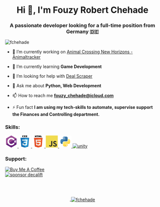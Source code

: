 <h1 align="center">Hi 👋, I'm Fouzy Robert Chehade</h1>
<h3 align="center">A passionate developer looking for a full-time position from Germany 🇩🇪</h3>

<p align="left"> <img src="https://komarev.com/ghpvc/?username=fchehade&label=Profile%20views&color=0e75b6&style=flat" alt="fchehade" /> </p>

- 🔭 I’m currently working on [Animal Crossing New Horizons - Animaltracker](https://github.com/fchehade/acnhanimaltracker)

- 🌱 I’m currently learning **Game Development**

- 🤝 I’m looking for help with [Deal Scraper](https://github.com/fchehade/dealscraper)

- 💬 Ask me about **Python, Web Development**

- 📫 How to reach me **fouzy_chehade@icloud.com**

- ⚡ Fun fact **I am using my tech-skills to automate, supervise support the Finances and Controlling department.**

<h3 align="left">Skills:</h3>
<p align="left"> <a href="https://www.w3schools.com/cs/" target="_blank" rel="noreferrer"> <img src="https://raw.githubusercontent.com/devicons/devicon/master/icons/csharp/csharp-original.svg" alt="csharp" width="40" height="40"/> </a> <a href="https://www.w3schools.com/css/" target="_blank" rel="noreferrer"> <img src="https://raw.githubusercontent.com/devicons/devicon/master/icons/css3/css3-original-wordmark.svg" alt="css3" width="40" height="40"/> </a> <a href="https://www.w3.org/html/" target="_blank" rel="noreferrer"> <img src="https://raw.githubusercontent.com/devicons/devicon/master/icons/html5/html5-original-wordmark.svg" alt="html5" width="40" height="40"/> </a> <a href="https://developer.mozilla.org/en-US/docs/Web/JavaScript" target="_blank" rel="noreferrer"> <img src="https://raw.githubusercontent.com/devicons/devicon/master/icons/javascript/javascript-original.svg" alt="javascript" width="40" height="40"/> </a> <a href="https://www.python.org" target="_blank" rel="noreferrer"> <img src="https://raw.githubusercontent.com/devicons/devicon/master/icons/python/python-original.svg" alt="python" width="40" height="40"/> </a> <a href="https://unity.com/" target="_blank" rel="noreferrer"> <img src="https://www.vectorlogo.zone/logos/unity3d/unity3d-icon.svg" alt="unity" width="40" height="40"/> </a> </p>

<h3 align="left">Support:</h3>
<p><a href="https://www.buymeacoffee.com/decalift" target="_blank"><img src="https://cdn.buymeacoffee.com/buttons/default-orange.png" alt="Buy Me A Coffee" height="23" width="100" style="border-radius:2px" />
</a>
<br />
<a href="https://www.paypal.com/paypalme/decalift"><img src="https://img.shields.io/badge/support-PayPal-blue?logo=PayPal&style=flat-square&label=Sponsor" alt="sponsor decalift"/>
</p><br><br>

<p align="center">&nbsp;<img align="center" src="https://github-readme-stats.vercel.app/api?username=fchehade&show_icons=true&locale=en" alt="fchehade" /></p>
